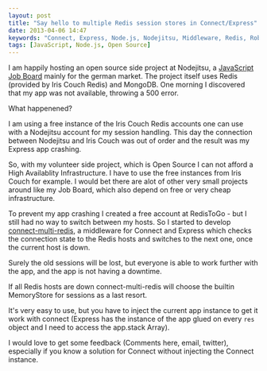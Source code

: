 ```yaml
---
layout: post
title: "Say hello to multiple Redis session stores in Connect/Express"
date: 2013-04-06 14:47
keywords: "Connect, Express, Node.js, Nodejitsu, Middleware, Redis, Robert Kowalski, JavaScript"
tags: [JavaScript, Node.js, Open Source]
---
```


I am happily hosting an open source side project at Nodejitsu, a [JavaScript Job Board](http://javascriptjob.de/) mainly for the german market. The project itself uses Redis (provided by Iris Couch Redis) and MongoDB. One morning I discovered that my app was not available, throwing a 500 error.

<!-- more -->

What happenened?

I am using a free instance of the Iris Couch Redis accounts one can use with a Nodejitsu account for my session handling. This day the connection between Nodejitsu and Iris Couch was out of order and the result was my Express app crashing.

So, with my volunteer side project, which is Open Source I can not afford a High Availablity Infrastructure. I have to use the free instances from Iris Couch for example. I would bet there are alot of other very small projects around like my Job Board, which also depend on free or very cheap infrastructure.

To prevent my app crashing I created a free account at RedisToGo - but I still had no way to switch between my hosts. So I started to develop <a href="https://github.com/robertkowalski/connect-multi-redis">connect-multi-redis</a>, a middleware for Connect and Express which checks the connection state to the Redis hosts and switches to the next one, once the current host is down.

Surely the old sessions will be lost, but everyone is able to work further with the app, and the app is not having a downtime.

If all Redis hosts are down connect-multi-redis will choose the builtin MemoryStore for sessions as a last resort.

It's very easy to use, but you have to inject the current app instance to get it work with connect (Express has the instance of the app glued on every `res` object and I need to access the app.stack Array).

I would love to get some feedback (Comments here, email, twitter), especially if you know a solution for Connect without injecting the Connect instance.

<img src="http://vg09.met.vgwort.de/na/97fccb006b414c60b6ed86f2f4cb266d" width="1" height="1" alt="">
